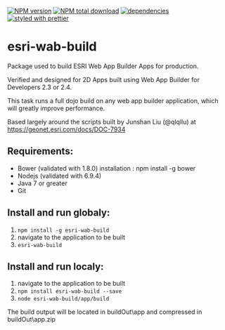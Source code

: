 [![NPM version](https://img.shields.io/npm/v/esri-wab-build.svg)](https://www.npmjs.com/package/esri-wab-build) [![NPM total download](https://img.shields.io/npm/dt/esri-wab-build.svg)](https://www.npmjs.com/package/esri-wab-build) [![dependencies](https://david-dm.org/gbochenek/esri-wab-build.svg)](https://david-dm.org/gbochenek/esri-wab-build) [![styled with prettier](https://img.shields.io/badge/styled_with-prettier-ff69b4.svg)](https://github.com/prettier/prettier)

# esri-wab-build
Package used to build ESRI Web App Builder Apps for production.

Verified and designed for 2D Apps built using Web App Builder for Developers 2.3 or 2.4.

This task runs a full dojo build on any web app builder application, which will greatly improve performance.

Based largely around the scripts built by Junshan Liu (@qlqllu) at https://geonet.esri.com/docs/DOC-7934

## Requirements:
* Bower (validated with 1.8.0)
  installation : npm install -g bower
* Nodejs (validated with 6.9.4)
* Java 7 or greater
* Git

## Install  and run globaly:
1. ```npm install -g esri-wab-build```
2. navigate to the application to be built
3. ```esri-wab-build```

## Install  and run localy:
1. navigate to the application to be built
2. ```npm install esri-wab-build --save```
3. ```node esri-wab-build/app/build```

The build output will be located in buildOut\app and compressed in buildOut\app.zip
